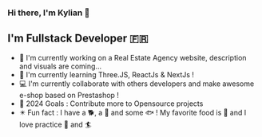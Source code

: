 ### Hi there, I'm Kylian 👋

## I'm Fullstack Developer 🇫🇷
- 🔭 I'm currently working on a Real Estate Agency website, description and visuals are coming...
- 📖 I'm currently learning Three.JS, ReactJs & NextJs !
- 💻 I'm currently collaborate with others developers and make awesome e-shop based on Prestashop !
- 🥅 2024 Goals : Contribute more to Opensource projects
- ✴️ Fun fact : I have a 🐕, a 🐢 and some 🐟 ! My favorite food is 🍱 and I love practice 🐎 and 🏄‍
